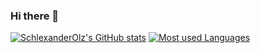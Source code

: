 ### Hi there 👋

[![SchlexanderOlz's GitHub stats](https://github-readme-stats.vercel.app/api?username=SchlexanderOlz&show_icons=true&count_private=true)](https://github.com/anuraghazra/github-readme-stats)
[![Most used Languages](https://github-readme-stats.vercel.app/api/top-langs/?username=SchlexanderOlz&layout=donut&count_private=true&langs_count=10)](https://github.com/anuraghazra/github-readme-stats)

